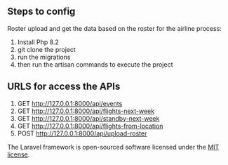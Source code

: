 
## Steps to config

Roster upload and get the data based on the roster for the airline process:
1. Install Php 8.2
2. git clone the project
3. run the migrations 
4. then run the artisan commands to execute the project

## URLS for access the APIs

   1. GET  http://127.0.0.1:8000/api/events
   2. GET  http://127.0.0.1:8000/api/flights-next-week
   3. GET  http://127.0.0.1:8000/api/standby-next-week
   4. GET  http://127.0.0.1:8000/api/flights-from-location
   5. POST http://127.0.0.1:8000/api/upload-roster


The Laravel framework is open-sourced software licensed under the [MIT license](https://opensource.org/licenses/MIT).
